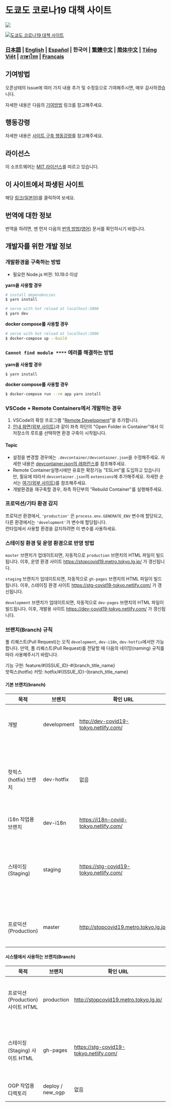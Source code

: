 # 도쿄도 코로나19 대책 사이트

![](https://github.com/tokyo-metropolitan-gov/covid19/workflows/production%20deploy/badge.svg)

[![도쿄도 코로나19 대책 사이트](https://user-images.githubusercontent.com/1301149/75629392-1d19d900-5c25-11ea-843d-2d4376e3a560.png)](https://stopcovid19.metro.tokyo.lg.jp/)

### [日本語](./../../README.md) | [English](./../en/README.md) | [Español](./../es/README.md) | 한국어 | [繁體中文](./../zh_TW/README.md) | [简体中文](./../zh_CN/README.md) | [Tiếng Việt](./../vi/README.md) | [ภาษาไทย](./../th/README.md) | [Français](./../fr/README.md)


## 기여방법
오픈상태의 Issue에 여러 가지 내용 추가 및 수정등으로 기여해주시면, 매우 감사하겠습니다.

자세한 내용은 다음의 [기여방법](./CONTRIBUTING.md) 링크를 참고해주세요.


## 행동강령
자세한 내용은 [사이트 구축 행동강령](./CODE_OF_CONDUCT.md)를 참고해주세요.


## 라이선스
이 소프트웨어는 [MIT 라이선스](./../../LICENSE.txt)를 따르고 있습니다.

## 이 사이트에서 파생된 사이트

해당 [링크(일본어)](./../../FORKED_SITES.md)를 클릭하여 보세요.

## 번역에 대한 정보

번역을 하려면, 맨 먼저 다음의 [번역 방법(영어)](./../../TRANSLATION.md) 문서를 확인하시기 바랍니다.

## 개발자를 위한 개발 정보

### 개발환경을 구축하는 방법

- 필요한 Node.js 버젼: 10.19.0 이상

**yarn을 사용할 경우**
```bash
# install dependencies
$ yarn install

# serve with hot reload at localhost:3000
$ yarn dev
```

**docker compose를 사용할 경우**
```bash
# serve with hot reload at localhost:3000
$ docker-compose up --build
```

### `Cannot find module ****` 에러를 해결하는 방법

**yarn을 사용할 경우**
```
$ yarn install
```

**docker compose를 사용할 경우**
```bash
$ docker-compose run --rm app yarn install
```

### VSCode + Remote Containers에서 개발하는 경우

1. VSCode의 확장 프로그램 "[Remote Development](https://marketplace.visualstudio.com/items?itemName=ms-vscode-remote.vscode-remote-extensionpack)"을 추가합니다.
2. [안내 화면(외부 사이트)](https://code.visualstudio.com/docs/remote/containers#_quick-start-try-a-dev-container)과 같이 좌측 하단의 "Open Folder in Container"에서 이 저장소의 루트를 선택하면 환경 구축이 시작됩니다.

#### Topic
- 설정을 변경할 경우에는 `.devcontainer/devcontainer.json`을 수정해주세요.
 자세한 내용은 [devcontainer.json의 레퍼런스](https://code.visualstudio.com/docs/remote/containers#_devcontainerjson-reference)를 참조해주세요.
- Remote Container실행시에만 유효한 확장기능 "ESLint"를 도입하고 있습니다만, 필요에 따라서 `devcontainer.json`의 `extensions`에 추가해주세요.
 자세한 순서는 [여기(외부 사이트)](https://code.visualstudio.com/docs/remote/containers#_managing-extensions)를 참조해주세요.
- 개발환경을 재구축할 경우, 좌측 하단부의 "Rebuild Container"를 실행해주세요.

### 프로덕션/기타 환경 감지

프로덕션 환경에서, `'production'` 은 `process.env.GENERATE_ENV` 변수에 할당되고, 다른 환경에서는 `'development'`가 변수에 할당됩니다.  
런타임에서 사용할 환경을 감지하려면 이 변수를 사용하세요.

### 스테이징 환경 및 운영 환경으로 반영 방법

`master` 브랜치가 업데이트되면, 자동적으로  `production` 브랜치의 HTML 파일이 빌드됩니다. 이후, 운영 환경 사이트 https://stopcovid19.metro.tokyo.lg.jp/ 가 갱신됩니다.

`staging` 브랜치가 업데이트되면, 자동적으로  `gh-pages` 브랜치의 HTML 파일이 빌드됩니다. 이후, 스테이징 환경 사이트 https://stg-covid19-tokyo.netlify.com/ 가 갱신됩니다.

`development` 브랜치가 업데이트되면, 자동적으로  `dev-pages` 브랜치의 HTML 파일이 빌드됩니다. 이후, 개발용 사이트 https://dev-covid19-tokyo.netlify.com/ 가 갱신됩니다.

### 브랜치(Branch) 규칙

풀 리퀘스트(Pull Request)는 오직 `development`, `dev-i18n`, `dev-hotfix`에서만 가능합니다.
만약, 풀 리퀘스트(Pull Request)를 전달할 때 다음의 네이밍(naming) 규칙를 따라 사용해주시기 바랍니다.

기능 구현: feature/#{ISSUE_ID}-#{branch_title_name}  
핫픽스(hotfix) 커밋: hotfix/#{ISSUE_ID}-{branch_title_name} 

#### 기본 브랜치(branch)
| 목적 | 브랜치 | 확인 URL | 비고 |
| ---- | -------- | ---- | ---- |
| 개발 | development | http://dev-covid19-tokyo.netlify.com/ | 기본 브랜치(branch). 기본은 여기로 풀 리퀘스트를 전달하세요.|
| 핫픽스(hotfix) 브랜치 | dev-hotfix | 없음 | 급하게 프로덕션(production)에 적용해야하는 수정사항용 브랜치입니다. 관리자가 요청한 경우에 사용하세요. |
| i18n 작업용 브랜치 | dev-i18n | https://i18n-covid-tokyo.netlify.com/ | 임시로 사용됩니다. |
| 스테이징(Staging) | staging | https://stg-covid19-tokyo.netlify.com/ | 프로덕션(production) 적용 전에 최종 확인용 브랜치입니다. 관리자가 아닌 풀 리퀘스트(Pull Request)는 금지입니다. |
| 프로덕션(Production) | master | http://stopcovid19.metro.tokyo.lg.jp/ | 관리자 이외의 풀 리퀘스트(Pull Request)는 금지입니다. |

#### 시스템에서 사용하는 브랜치(Branch)
| 목적 | 브랜치 | 확인 URL | 비고 |
| ---- | -------- | ---- | ---- |
| 프로덕션(Production) 사이트 HTML | production | http://stopcovid19.metro.tokyo.lg.jp/ | 정적 빌드된 HTML이 있는 위치|
| 스테이징(Staging) 사이트 HTML | gh-pages | https://stg-covid19-tokyo.netlify.com/ | 정적 빌드된 HTML를 찾을 수 있는 곳 |
| OGP 작업용 디렉토리 | deploy / new_ogp | 없음 | OGP 업데이트용 |
